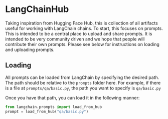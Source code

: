 # LangChainHub

Taking inspiration from Hugging Face Hub, this is collection of all artifacts useful for working with LangChain chains.
To start, this focuses on prompts.
This is intended to be a central place to upload and share prompts.
It is intended to be very community driven and we hope that people will contribute their own prompts.
Please see below for instructions on loading and uploading prompts.

## Loading

All prompts can be loaded from LangChain by specifying the desired path.
The path should be relative to the `prompts` folder here.
For example, if there is a file at `prompts/qa/basic.py`, the path you want to specify is `qa/basic.py`

Once you have that path, you can load it in the following manner:

```python
from langchain.prompts import load_from_hub
prompt = load_from_hub("qa/basic.py")
```
